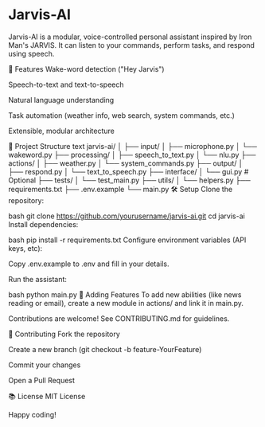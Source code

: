 # Jarvis-AI

Jarvis-AI is a modular, voice-controlled personal assistant inspired by Iron Man's JARVIS. It can listen to your commands, perform tasks, and respond using speech.

🚀 Features
Wake-word detection ("Hey Jarvis")

Speech-to-text and text-to-speech

Natural language understanding

Task automation (weather info, web search, system commands, etc.)

Extensible, modular architecture

📁 Project Structure
text
jarvis-ai/
│
├── input/
│   ├── microphone.py
│   └── wakeword.py
├── processing/
│   ├── speech_to_text.py
│   └── nlu.py
├── actions/
│   ├── weather.py
│   └── system_commands.py
├── output/
│   ├── respond.py
│   └── text_to_speech.py
├── interface/
│   └── gui.py         # Optional
├── tests/
│   └── test_main.py
├── utils/
│   └── helpers.py
├── requirements.txt
├── .env.example
└── main.py
🛠️ Setup
Clone the repository:

bash
git clone https://github.com/yourusername/jarvis-ai.git
cd jarvis-ai
Install dependencies:

bash
pip install -r requirements.txt
Configure environment variables (API keys, etc):

Copy .env.example to .env and fill in your details.

Run the assistant:

bash
python main.py
🧩 Adding Features
To add new abilities (like news reading or email), create a new module in actions/ and link it in main.py.

Contributions are welcome! See CONTRIBUTING.md for guidelines.

🤝 Contributing
Fork the repository

Create a new branch (git checkout -b feature-YourFeature)

Commit your changes

Open a Pull Request

📚 License
MIT License

Happy coding!
